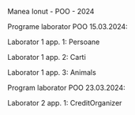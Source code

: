 Manea Ionut - POO - 2024

Programe laborator POO 15.03.2024:

Laborator 1 app. 1: Persoane

Laborator 1 app. 2: Carti

Laborator 1 app. 3: Animals

Program laborator POO 23.03.2024:

Laborator 2 app. 1: CreditOrganizer
